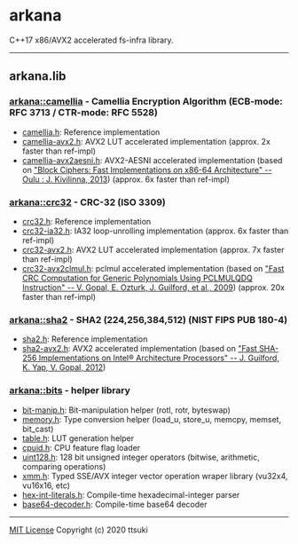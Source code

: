 arkana
======

C++17 x86/AVX2 accelerated fs-infra library.

---

## arkana.lib

### [arkana::camellia](arkana/camellia.h) - Camellia Encryption Algorithm (ECB-mode: RFC 3713 / CTR-mode: RFC 5528)
  - [camellia.h](arkana/camellia/camellia.h): Reference implementation
  - [camellia-avx2.h](arkana/camellia/camellia-avx2.h): AVX2 LUT accelerated implementation (approx. 2x faster than ref-impl)
  - [camellia-avx2aesni.h](arkana/camellia/camellia-avx2aesni.h): AVX2-AESNI accelerated implementation (based on ["Block Ciphers: Fast Implementations on x86-64 Architecture" -- Oulu : J. Kivilinna, 2013](http://jultika.oulu.fi/Record/nbnfioulu-201305311409))  (approx. 6x faster than ref-impl)

### [arkana::crc32](arkana/crc32.h) - CRC-32 (ISO 3309)
  - [crc32.h](arkana/crc32/crc32.h): Reference implementation
  - [crc32-ia32.h](arkana/crc32/crc32-ia32.h): IA32 loop-unrolling implementation (approx. 6x faster than ref-impl)
  - [crc32-avx2.h](arkana/crc32/crc32-avx2.h): AVX2 LUT accelerated implementation (approx. 7x faster than ref-impl)
  - [crc32-avx2clmul.h](arkana/crc32/crc32-avx2clmul.h): pclmul accelerated implementation (based on ["Fast CRC Computation for Generic Polynomials Using PCLMULQDQ Instruction"  -- V. Gopal, E. Ozturk, J. Guilford, et al., 2009](https://www.intel.com/content/dam/www/public/us/en/documents/white-papers/fast-crc-computation-generic-polynomials-pclmulqdq-paper.pdf)) (approx. 20x faster than ref-impl)

### [arkana::sha2](arkana/sha2.h) - SHA2 (224,256,384,512) (NIST FIPS PUB 180-4)
  - [sha2.h](arkana/sha2/sha2.h): Reference implementation
  - [sha2-avx2.h](arkana/sha2/sha2-avx2.h): AVX2 accelerated implementation (based on ["Fast SHA-256 Implementations on Intel® Architecture Processors" -- J. Guilford, K. Yap, V. Gopal, 2012](https://www.intel.com/content/dam/www/public/us/en/documents/white-papers/sha-256-implementations-paper.pdf))

### [arkana::bits](arkana/bits.h) - helper library
  - [bit-manip.h](arkana/bits/bit-manip.h): Bit-manipulation helper (rotl, rotr, byteswap)
  - [memory.h](arkana/bits/memory.h): Type conversion helper (load_u, store_u, memcpy, memset, bit_cast)
  - [table.h](arkana/bits/table.h): LUT generation helper
  - [cpuid.h](arkana/bits/cpuid.h): CPU feature flag loader
  - [uint128.h](arkana/bits/uint128.h): 128 bit unsigned integer operators (bitwise, arithmetic, comparing operations)
  - [xmm.h](arkana/bits/xmm.h): Typed SSE/AVX integer vector operation wraper library (vu32x4, vu16x16, etc)
  - [hex-int-literals.h](arkana/bits/hex-int-literals.h): Compile-time hexadecimal-integer parser
  - [base64-decoder.h](arkana/bits/base64-decoder.h): Compile-time base64 decoder  

---

[MIT License](LICENSE) Copyright (c) 2020 ttsuki
